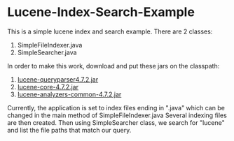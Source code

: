 Lucene-Index-Search-Example
===========================

This is a simple lucene index and search example.  There are 2 classes:  

1. SimpleFileIndexer.java
2. SimpleSearcher.java

In order to make this work, download and put these jars on the classpath:

1. <a href="http://mvnrepository.com/artifact/org.apache.lucene/lucene-queryparser/lucene-queryparser4.7.2.jar">lucene-queryparser4.7.2.jar</a>
2. <a href="http://repo1.maven.org/maven2/org/apache/lucene/lucene-core/4.7.2/lucene-core-4.7.2.jar">lucene-core-4.7.2.jar</a>
3.  <a href="http://repo1.maven.org/maven2/org/apache/lucene/lucene-analyzers-common/4.7.2/lucene-analyzers-common-4.7.2.jar">lucene-analyzers-common-4.7.2.jar</a>

Currently, the application is set to index files ending in ".java" which can be changed in the main method of SimpleFileIndexer.java
Several indexing files are then created.  Then using SimpleSearcher class, we search for "lucene" and list the file paths that match our query.
